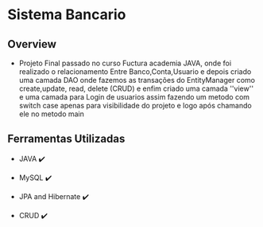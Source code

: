 # 					                    Sistema Bancario



## 							Overview

- Projeto Final passado no curso Fuctura academia JAVA, onde foi realizado o relacionamento Entre Banco,Conta,Usuario e depois criado uma camada DAO onde fazemos as transações do EntityManager como  create,update, read, delete (CRUD) e enfim criado uma camada ''view'' e uma camada para Login de usuarios assim fazendo um metodo com switch case apenas para visibilidade do projeto e logo após chamando ele no metodo main

## 					Ferramentas Utilizadas

- JAVA :heavy_check_mark:

- MySQL :heavy_check_mark:

- JPA and Hibernate :heavy_check_mark:
- CRUD :heavy_check_mark:

